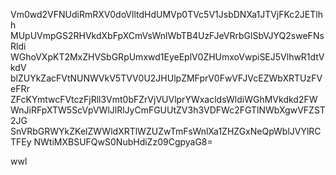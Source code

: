 Vm0wd2VFNUdiRmRXV0doVlltdHdUMVp0TVc5V1JsbDNXa1JTVjFKc2JETlhh
MUpUVmpGS2RHVkdXbFpXCmVsWnlWbTB4UzFJeVRrbGlSbVJYQ2sweFNsRldi
WGhoVXpKT2MxZHVSbGRpUmxwd1EyeEplV0ZHUmxoVwpiSEJ5VlhwR1dtVkdV
blZUYkZacFVtNUNWVkV5TVV0U2JHUlpZMFprV0FwVFJVcEZWbXRTUzFVeFRr
ZFcKYmtwcFVtczFjRll3Vmt0bFZrVjVUVlprYWxacldsWldiWGhMVkdkd2FW
WnJiRFpXTW5ScVpVWlJlRlJyCmFGUUtZV3h3VDFWc2FGTlNWbXgwVFZST2JG
SnVRbGRWYkZKelZWWldXRTlWZUZwTmFsWnlXa1ZHZGxNeQpWblJVYlRCTFEy
NWtiMXBSUFQwS0NubHdiZz09CgpyaG8=

wwl
